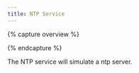 ```yaml
---
title: NTP Service
---
```


{% capture overview %}

{% endcapture %}

The NTP service will simulate a ntp server.
